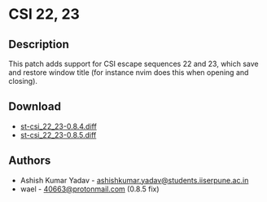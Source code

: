 CSI 22, 23
==========

Description
-----------
This patch adds support for CSI escape sequences 22 and 23, which save and
restore window title (for instance nvim does this when opening and closing).

Download
--------
* [st-csi\_22\_23-0.8.4.diff](st-csi_22_23-0.8.4.diff)
* [st-csi\_22\_23-0.8.5.diff](st-csi_22_23-0.8.5.diff)

Authors
-------
* Ashish Kumar Yadav - <ashishkumar.yadav@students.iiserpune.ac.in>
* wael - 40663@protonmail.com (0.8.5 fix)
